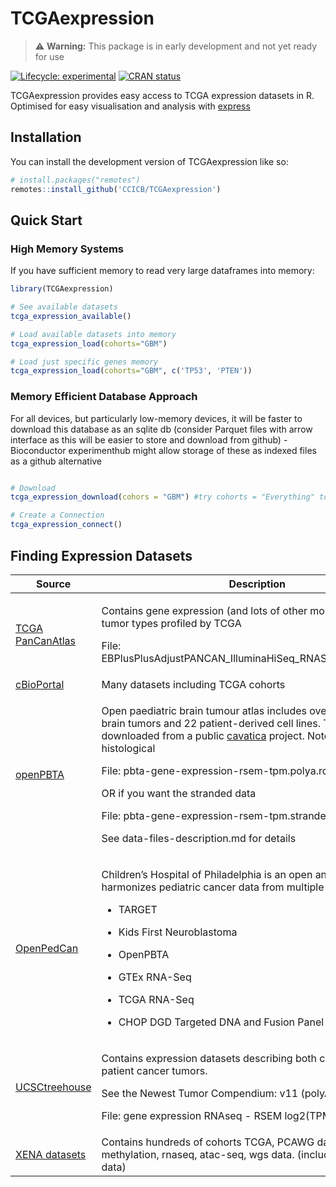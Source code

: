 
<!-- README.md is generated from README.Rmd. Please edit that file -->

# TCGAexpression

> :warning: **Warning:** This package is in early development and not
> yet ready for use

<!-- badges: start -->

[![Lifecycle:
experimental](https://img.shields.io/badge/lifecycle-experimental-orange.svg)](https://lifecycle.r-lib.org/articles/stages.html#experimental)
[![CRAN
status](https://www.r-pkg.org/badges/version/TCGAexpression)](https://CRAN.R-project.org/package=TCGAexpression)

<!-- badges: end -->

TCGAexpression provides easy access to TCGA expression datasets in R.
Optimised for easy visualisation and analysis with
[express](https://github.com/selkamand/express)

## Installation

You can install the development version of TCGAexpression like so:

``` r
# install.packages("remotes")
remotes::install_github('CCICB/TCGAexpression')
```

## Quick Start

### High Memory Systems

If you have sufficient memory to read very large dataframes into memory:

``` r
library(TCGAexpression)

# See available datasets
tcga_expression_available()

# Load available datasets into memory
tcga_expression_load(cohorts="GBM")

# Load just specific genes memory
tcga_expression_load(cohorts="GBM", c('TP53', 'PTEN'))
```

### Memory Efficient Database Approach

For all devices, but particularly low-memory devices, it will be faster
to download this database as an sqlite db (consider Parquet files with
arrow interface as this will be easier to store and download from
github) - Bioconductor experimenthub might allow storage of these as
indexed files as a github alternative

``` r

# Download 
tcga_expression_download(cohors = "GBM") #try cohorts = "Everything" to download the full SQLITE db

# Create a Connection 
tcga_expression_connect()
```

## Finding Expression Datasets

<table>
<colgroup>
<col style="width: 23%" />
<col style="width: 76%" />
</colgroup>
<thead>
<tr class="header">
<th>Source</th>
<th>Description</th>
</tr>
</thead>
<tbody>
<tr class="odd">
<td><a
href="https://gdc.cancer.gov/about-data/publications/pancanatlas">TCGA
PanCanAtlas</a></td>
<td><p>Contains gene expression (and lots of other modalities) for 33
tumor types profiled by TCGA</p>
<p>File:
EBPlusPlusAdjustPANCAN_IlluminaHiSeq_RNASeqV2.geneExp.tsv</p></td>
</tr>
<tr class="even">
<td><a href="https://www.cbioportal.org/datasets">cBioPortal</a></td>
<td>Many datasets including TCGA cohorts</td>
</tr>
<tr class="odd">
<td><a
href="https://github.com/d3b-center/OpenPedCan-analysis">openPBTA</a></td>
<td><p>Open paediatric brain tumour atlas includes over 1,074 pediatric
brain tumors and 22 patient-derived cell lines. This data can be
downloaded from a public <a
href="https://cavatica.sbgenomics.com/u/cavatica/openpbta">cavatica</a>
project. Note genomic and histological</p>
<p>File: pbta-gene-expression-rsem-tpm.polya.rds</p>
<p>OR if you want the stranded data</p>
<p>File: pbta-gene-expression-rsem-tpm.stranded.rds</p>
<p>See data-files-description.md for details</p></td>
</tr>
<tr class="even">
<td><a
href="https://cavatica.sbgenomics.com/u/cavatica/opentarget">OpenPedCan</a></td>
<td><p>Children’s Hospital of Philadelphia is an open analysis effort
that harmonizes pediatric cancer data from multiple sources:</p>
<ul>
<li><p>TARGET</p></li>
<li><p>Kids First Neuroblastoma</p></li>
<li><p>OpenPBTA</p></li>
<li><p>GTEx RNA-Seq</p></li>
<li><p>TCGA RNA-Seq</p></li>
<li><p>CHOP DGD Targeted DNA and Fusion Panel Sequencing</p></li>
</ul></td>
</tr>
<tr class="odd">
<td><a
href="https://treehousegenomics.soe.ucsc.edu/public-data/#datasets">UCSCtreehouse</a></td>
<td><p>Contains expression datasets describing both child and adult
patient cancer tumors.</p>
<p>See the Newest Tumor Compendium: v11 (polyA expression data)</p>
<p>File: gene expression RNAseq - RSEM log2(TPM + 1) normalized</p></td>
</tr>
<tr class="even">
<td><a href="https://xenabrowser.net/datapages/">XENA datasets</a></td>
<td>Contains hundreds of cohorts TCGA, PCAWG datasets including
methylation, rnaseq, atac-seq, wgs data. (includes treehouse data)</td>
</tr>
</tbody>
</table>
